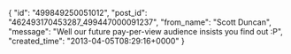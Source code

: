  {
   "id": "499849250051012",
   "post_id": "462493170453287_499447000091237",
   "from_name": "Scott Duncan",
   "message": "Well our future pay-per-view audience insists you find out :P",
   "created_time": "2013-04-05T08:29:16+0000"
 }
